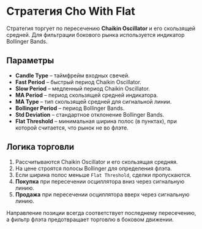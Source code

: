 # Стратегия Cho With Flat

Стратегия торгует по пересечению **Chaikin Oscillator** и его скользящей средней. Для фильтрации бокового рынка используется индикатор Bollinger Bands.

## Параметры
- **Candle Type** – таймфрейм входных свечей.
- **Fast Period** – быстрый период Chaikin Oscillator.
- **Slow Period** – медленный период Chaikin Oscillator.
- **MA Period** – период скользящей средней индикатора.
- **MA Type** – тип скользящей средней для сигнальной линии.
- **Bollinger Period** – период Bollinger Bands.
- **Std Deviation** – стандартное отклонение Bollinger Bands.
- **Flat Threshold** – минимальная ширина полос (в пунктах), при которой считается, что рынок не во флэте.

## Логика торговли
1. Рассчитываются Chaikin Oscillator и его скользящая средняя.
2. На цене строятся полосы Bollinger для определения флэта.
3. Если ширина полос меньше `Flat Threshold`, сделки пропускаются.
4. **Покупка** при пересечении осциллятора вниз через сигнальную линию.
5. **Продажа** при пересечении осциллятора вверх через сигнальную линию.

Направление позиции всегда соответствует последнему пересечению, а фильтр флэта предотвращает торговлю в боковом движении.
